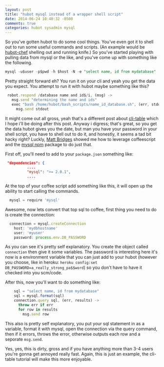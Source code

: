 ```yaml
---
layout: post
title: "hubot mysql instead of a wrapper shell script"
date: 2014-06-24 10:40:32 -0500
comments: true
categories: hubot sysadmin mysql
---
```


So you've gotten hubot to do some cool things. You've even got it to shell out to run some
useful commands and scripts. (An example would be [hubot-chef](http://github.com/hubot-scripts/hubot-chef/blob/master/src/chef.coffee)
shelling out and running knife.) So you've started playing with pulling data from
mysql or the like, and you've come up with something like the following.

```sql
mysql -u$user -p$pwd -h $host -N -e "select name, id from mydatabase"
```

Pretty straight forward eh? You run it on your cli and yeah you get the data you expect. You attempt to run it with hubot maybe something
like this?

```js
 robot.respond /database name and id$/i, (msg) ->
   msg.send "determining the name and ids"
   exec "bash /home/hubot/bash_scripts/name_id_database.sh", (err, stdout, stderr) =>
     msg.send stdout
```

It might come out all gross, yeah that's a different post about [cli-table](https://github.com/LearnBoost/cli-table) which I hope i'll be
doing after this post.  Anyway i digress; that's great, so you get the data hubot gives you the date, but man you have your password in your
shell script, you have to shell out to do it, and honestly, it seems a tad bit hacky right?  Luckly, [Matt Bridges](https://twitter.com/mattdbridges) showed
me how to leverage coffeescript and the [mysql npm](https://www.npmjs.org/package/mysql) package to do just that.

First off, you'll need to add to your `package.json` something like:

```json
 "dependencies": {
          ....
          "mysql": ">= 2.0.1",
          ....
```

At the top of your coffee script add something like this, it will open up the ability to start calling the commands.

```js
  mysql = require 'mysql'
```

Awesome, now lets convert that top sql to coffee, first thing you need to do is create the connection:

```js
  connection = mysql.createConnection
    host: 'mydbhostname'
    user: 'myuser'
    password: process.env.DB_PASSWORD
```

As you can see it's pretty self explanatory. You create the object called `connection` then give it some variables. The password is interesting here
it's now is a environment variable that you can just add to your hubot (however you choose, like in heroku: `heroku config:set DB_PASSWORD=a_really_strong_pa$$word`) so
you don't have to have it checked into you scm/code.

After this, now you'll want to do something like:

```js
    sql = "select name, id from mydatabase"
    sql = mysql.format(sql)
    connection.query sql, (err, results) ->
      throw err if err
      for row in results
        msg.send row
```

This also is pretty self explanatory, you put your sql statement in as a variable, format it with mysql, open the connection via the query command, then
if it errors, throws the error, otherwise outputs each row and a seporate `msg.send`.

Yes, yes, this is dirty, gross and if you have anything more than 3-4 users you're gonna get annoyed really fast. Again, this is just an example, the cli-table tutorial
will make this more enjoyable.
